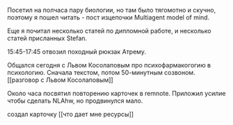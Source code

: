 Посетил на полчаса пару биологии, но там было тягомотно и скучно, поэтому я пошел читать - пост изцепочки Multiagent model of mind.

Еще я почитал несколько статей по дипломной работе, и несколько статей присланных Stefan.

15:45-17:45 отвозил походный рюкзак Атрему.

Общался сегодня с Львом Косолаповым про психофармакогогию в психологию. Сначала текстом, потом 50-минутным созвоном.  [[разговор с Львом Косолаповым]]

Около часа посвятил повторению карточек в remnote. Приложил усилие чтобы сделать NLAhw, но продвинулся мало.

создал карточку [[что дает мне ресурсы]]